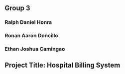 ## Group 3
### Ralph Daniel Honra
### Ronan Aaron Doncillo
### Ethan Joshua Camingao

## Project Title: Hospital Billing System